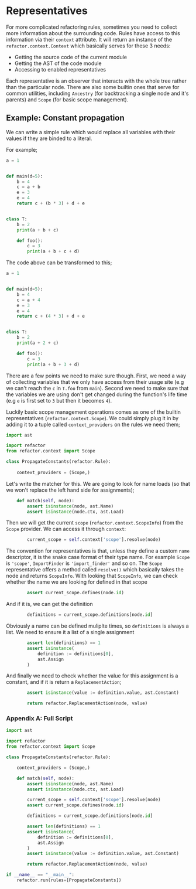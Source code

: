 # Representatives

For more complicated refactoring rules, sometimes you need to
collect more information about the surrounding code. Rules have
access to this information via their `context` attribute. It will
return an instance of the `refactor.context.Context` which basically
serves for these 3 needs:

- Getting the source code of the current module
- Getting the AST of the code module
- Accessing to enabled representatives

Each representative is an observer that interacts with the whole
tree rather than the particular node. There are also some builtin
ones that serve for common utilities, including `Ancestry` (for
backtracking a single node and it's parents) and `Scope` (for basic
scope management).

## Example: Constant propagation

We can write a simple rule which would replace all variables with
their values if they are binded to a literal.

For example;

```python
a = 1


def main(d=5):
    b = 4
    c = a + b
    e = 3
    e = 4
    return c + (b * 3) + d + e


class T:
    b = 2
    print(a + b + c)

    def foo():
        c = 3
        print(a + b + c + d)
```

The code above can be transformed to this;

```python
a = 1


def main(d=5):
    b = 4
    c = a + 4
    e = 3
    e = 4
    return c + (4 * 3) + d + e


class T:
    b = 2
    print(a + 2 + c)

    def foo():
        c = 3
        print(a + b + 3 + d)
```

There are a few points we need to make sure though. First, we need a way of collecting variables
that we only have access from their usage site (e.g we can't reach the `c` in `T.foo` from `main`). Second
we need to make sure that the variables we are using don't get changed during the function's life time (e.g
`e` is first set to `3` but then it becomes `4`).

Luckily basic scope management operations comes as one of the builtin representatives (`refactor.context.Scope`).
We could simply plug it in by adding it to a tuple called `context_providers` on the rules we need them;

```py
import ast

import refactor
from refactor.context import Scope

class PropagateConstants(refactor.Rule):
    
    context_providers = (Scope,)
```

Let's write the matcher for this. We are going to look for name loads (so that we won't replace the left hand side
for assignments);

```py
    def match(self, node):
        assert isinstance(node, ast.Name)
        assert isinstance(node.ctx, ast.Load)
```

Then we will get the current `scope` (`refactor.context.ScopeInfo`) from the `Scope` provider. We can access it through
`context`:

```py
        current_scope = self.context['scope'].resolve(node)
```

The convention for representatives is that, unless they define a custom `name` descriptor, it is the snake case format
of their type name. For example `Scope` is `'scope'`, `ImportFinder` is `'import_finder'` and so on. The `Scope` representative
offers a method called `resolve()` which basically takes the node and returns `ScopeInfo`. With looking that `ScopeInfo`, we can
check whether the name we are looking for defined in that scope

```py
        assert current_scope.defines(node.id)
```

And if it is, we can get the definition

```py
        definitions = current_scope.definitions[node.id]
```

Obviously a name can be defined muliplte times, so `definitions` is always a list. We need to ensure it a list of a single
assignment

```py
        assert len(definitions) == 1
        assert isinstance(
            definition := definitions[0],
            ast.Assign
        )
```

And finally we need to check whether the value for this assignment is a constant, and if it is return a `ReplacementAction`;

```py
        assert isinstance(value := definition.value, ast.Constant)

        return refactor.ReplacementAction(node, value)
```

### Appendix A: Full Script

```py
import ast

import refactor
from refactor.context import Scope

class PropagateConstants(refactor.Rule):

    context_providers = (Scope,)

    def match(self, node):
        assert isinstance(node, ast.Name)
        assert isinstance(node.ctx, ast.Load)

        current_scope = self.context['scope'].resolve(node)
        assert current_scope.defines(node.id)

        definitions = current_scope.definitions[node.id]

        assert len(definitions) == 1
        assert isinstance(
            definition := definitions[0],
            ast.Assign
        )
        assert isinstance(value := definition.value, ast.Constant)

        return refactor.ReplacementAction(node, value)

if __name__ == "__main__":
    refactor.run(rules=[PropagateConstants])
```
